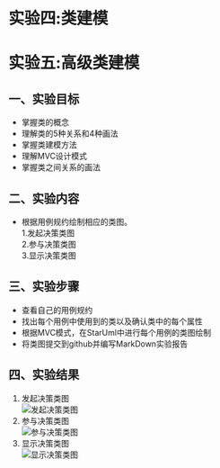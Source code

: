 # 实验四:类建模
# 实验五:高级类建模

## 一、实验目标
- 掌握类的概念
- 理解类的5种关系和4种画法
- 掌握类建模方法
- 理解MVC设计模式
- 掌握类之间关系的画法

## 二、实验内容
- 根据用例规约绘制相应的类图。  
   1.发起决策类图  
   2.参与决策类图  
   3.显示决策类图  

## 三、实验步骤
- 查看自己的用例规约
- 找出每个用例中使用到的类以及确认类中的每个属性
- 根据MVC模式，在StarUml中进行每个用例的类图绘制
- 将类图提交到github并编写MarkDown实验报告

## 四、实验结果  
1. 发起决策类图  
![发起决策类图](./1707080601116/lab4_ClassDiagram1.png)  
2. 参与决策类图  
![参与决策类图](./1707080601116/lab4_ClassDiagram2.png)  
3. 显示决策类图  
![显示决策类图](./1707080601116/lab4_ClassDiagram3.png)
